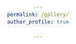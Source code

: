 ```yaml
---
permalink: /gallery/
author_profile: true

---
```


<html>
<head>
    <title>My Gallery</title>
    <style>
        /* 样式用于美化页面 */
        body {
            font-family: Arial, sans-serif;
            text-align: center;
        }

        .gallery-item {
            margin: 20px;
        }

        /* 样式用于布局图片、时间和事件 */
        .photo {
            display: block;
            margin: 0 auto;
            max-width: 100%;
            height: auto;
        }

        .time {
            font-size: 1.2em;
            font-weight: bold;
        }

        .event {
            font-style: italic;
        }
    </style>
</head>
<body>
    <h1>Welcome to My Gallery</h1>
    
    <div class="gallery-item">
        <div style="display: flex; align-items: center;">
            <img src="../images/科技英才班越野马拉松.jpg" alt="Photo 1" class="photo" style="width: 45%; max-width: 500px; height: auto; max-height: 500px;">
            <img src="../images/科技英才班马拉松2.jpg" alt="Photo 1" class="photo" style="width: 45%; max-width: 500px; height: auto; max-height: 500px;">
        </div>
    <p class="time">April 15, 2023</p>
    <p class="event">Science and Technology Talent Class Science Off-Road Marathon</p>
    </div>

    <div class="gallery-item">
        <div style="display: flex; align-items: center;">
            <img src="../images/校迎新.jpg" alt="Photo 1" class="photo" style="width: 45%; max-width: 500px; height: auto; max-height: 500px;">
            <img src="../images/校迎新2.jpg" alt="Photo 1" class="photo" style="width: 45%; max-width: 500px; height: auto; max-height: 500px;">
        </div>
    <p class="time">September 10, 2022</p>
    <p class="event">Hosted the University-Level Welcome Party</p>
    </div>
    
    <div class="gallery-item">
        <img src="../images/大蜀山.jpg" alt="Photo 1" class="photo" style="width: 45%; max-width: 500px; height: auto; max-height: 500px;">
        <p class="time">January 1, 2022</p>
        <p class="event">Night Hike to Mount Dashu</p>
    </div>
    
     <div class="gallery-item">
        <img src="../images/大物1.jpg" alt="Photo 1" class="photo" style="width: 45%; max-width: 500px; height: auto; max-height: 500px;">
        <p class="time">January 1, 2022</p>
        <p class="event">In the college physics laboratory class</p>
    </div>

    <div class="gallery-item">
        <img src="../images/尹志尧.jpg" alt="Photo 1" class="photo" style="width: 45%; max-width: 500px; height: auto; max-height: 500px;">
        <p class="time">June 9, 2021</p>
        <p class="event">Attended a Lecture by Dr. Zhiyao Yin, Chairman&Founder of SMIC (Semiconductor Manufacturing International Corporation.</p>
    </div>
    
    <div class="gallery-item">
        <div style="display: flex; align-items: center;">
            <video controls width="300" >
                <source src="../images/电设小车.mp4" type="video/mp4">
                Your browser does not support the video tag.
            </video>
            <video controls width="300" >
                <source src="../images/呼吸灯.mp4" type="video/mp4">
                Your browser does not support the video tag.
            </video>
        </div>
    <p class="time">June 10, 2021</p>
    <p class="event">Projects in Electronic Design Practice: Remote-Controlled Car and Breathing Light</p>
    </div>

    <div class="gallery-item">
        <img src="../images/安徽省博物馆.jpg" alt="Photo 1" class="photo" style="width: 45%; max-width: 500px; height: auto; max-height: 500px;">
        <p class="time">April 17, 2021</p>
        <p class="event">Organized a class visit to the Anhui Provincial Museum.</p>
    </div>

    <div class="gallery-item">
        <img src="../images/一二九马拉松.jpg" alt="Photo 1" class="photo" style="width: 45%; max-width: 500px; height: auto; max-height: 500px;">
        <p class="time">December 9, 2020</p>
        <p class="event">“一二九” Campus Marathon.</p>
    </div>
    
    <div class="gallery-item">
        <img src="../images/科普演讲比赛.jpg" alt="Photo 1" class="photo" style="width: 45%; max-width: 500px; height: auto; max-height: 500px;">
        <p class="time">November 25, 2020</p>
        <p class="event">Anhui Province's First Science Popularization Speech Competition.</p>
    </div>
    
    <div class="gallery-item">
        <img src="../images/开学典礼.jpg" alt="Photo 1" class="photo" style="width: 45%; max-width: 500px; height: auto; max-height: 500px;">
        <p class="time">September 20, 2020</p>
        <p class="event">Delivering a speech as a representative of the freshman class at the opening ceremony.</p>
    </div>
    
    <div class="gallery-item">
        <img src="../images/东门门口.jpg" alt="Photo 1" class="photo" style="width: 45%; max-width: 500px; height: auto; max-height: 500px;">
        <p class="time">September 3, 2020</p>
        <p class="event">To commemorate my first visit to the university, at the entrance of USTC</p>
    </div>



    <!-- 添加更多照片和相关信息 -->
    
</body>
</html>
